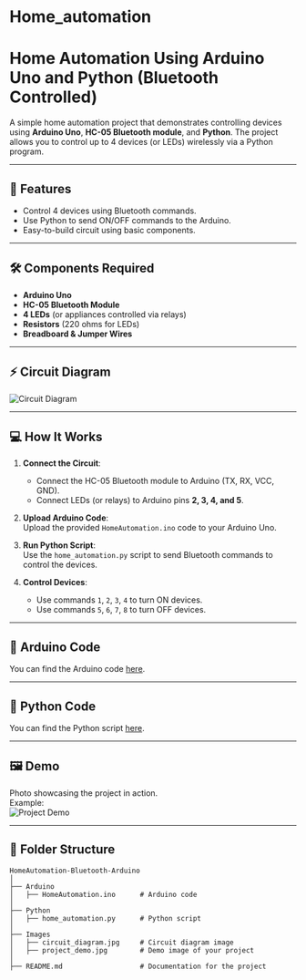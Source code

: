 # Home_automation
# Home Automation Using Arduino Uno and Python (Bluetooth Controlled)

A simple home automation project that demonstrates controlling devices using **Arduino Uno**, **HC-05 Bluetooth module**, and **Python**. The project allows you to control up to 4 devices (or LEDs) wirelessly via a Python program.

---

## 🚀 Features
- Control 4 devices using Bluetooth commands.
- Use Python to send ON/OFF commands to the Arduino.
- Easy-to-build circuit using basic components.

---

## 🛠️ Components Required
- **Arduino Uno**
- **HC-05 Bluetooth Module**
- **4 LEDs** (or appliances controlled via relays)
- **Resistors** (220 ohms for LEDs)
- **Breadboard & Jumper Wires**

---

## ⚡ Circuit Diagram
![Circuit Diagram](Images/circuit_diagram.jpg)

---

## 💻 How It Works
1. **Connect the Circuit**:  
   - Connect the HC-05 Bluetooth module to Arduino (TX, RX, VCC, GND).
   - Connect LEDs (or relays) to Arduino pins **2, 3, 4, and 5**.

2. **Upload Arduino Code**:  
   Upload the provided `HomeAutomation.ino` code to your Arduino Uno.

3. **Run Python Script**:  
   Use the `home_automation.py` script to send Bluetooth commands to control the devices.

4. **Control Devices**:  
   - Use commands `1`, `2`, `3`, `4` to turn ON devices.
   - Use commands `5`, `6`, `7`, `8` to turn OFF devices.

---

## 🧩 Arduino Code
You can find the Arduino code [here](Arduino/HomeAutomation.ino.txt).

---

## 🐍 Python Code
You can find the Python script [here](Python/home_automation.py).

---

## 🖼️ Demo
Photo showcasing the project in action.  
Example:  
![Project Demo](Images/project_demo.jpg)

---

## 📂 Folder Structure
```plaintext
HomeAutomation-Bluetooth-Arduino
│
├── Arduino
│   ├── HomeAutomation.ino      # Arduino code
│
├── Python
│   ├── home_automation.py      # Python script
│
├── Images
│   ├── circuit_diagram.jpg     # Circuit diagram image
│   ├── project_demo.jpg        # Demo image of your project
│
├── README.md                   # Documentation for the project


